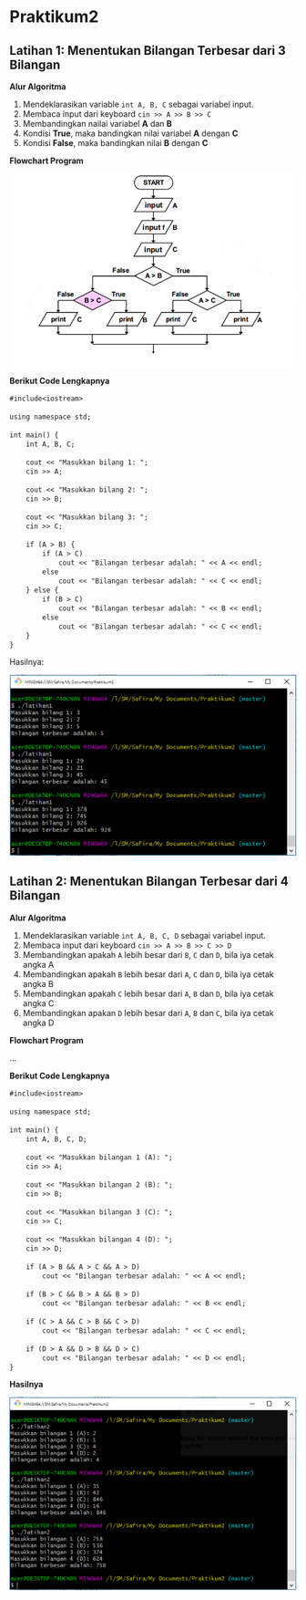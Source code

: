 # Praktikum2

## Latihan 1: Menentukan Bilangan Terbesar dari 3 Bilangan

**Alur Algoritma**
1. Mendeklarasikan variable `int A, B, C` sebagai variabel input.
2. Membaca input dari keyboard `cin >> A >> B >> C`
3. Membandingkan nailai variabel **A** dan **B**
4. Kondisi **True**, maka bandingkan nilai variabel **A** dengan **C**
5. Kondisi **False**, maka bandingkan nilai **B** dengan **C**

**Flowchart Program**

![Flowchart1](https://github.com/rumiumi/Praktikum2/blob/master/flowchart1.png)

**Berikut Code Lengkapnya**
```
#include<iostream>

using namespace std;

int main() {
    int A, B, C;

    cout << "Masukkan bilang 1: ";
    cin >> A;

    cout << "Masukkan bilang 2: ";
    cin >> B;

    cout << "Masukkan bilang 3: ";
    cin >> C;

    if (A > B) {
        if (A > C)
            cout << "Bilangan terbesar adalah: " << A << endl;
        else
            cout << "Bilangan terbesar adalah: " << C << endl;
    } else {
        if (B > C)
            cout << "Bilangan terbesar adalah: " << B << endl;
        else
            cout << "Bilangan terbesar adalah: " << C << endl;
    }
}

```

Hasilnya:

![Hasil](https://github.com/rumiumi/Praktikum2/blob/master/hasil.PNG)

## Latihan 2: Menentukan Bilangan Terbesar dari 4 Bilangan

**Alur Algoritma**
1. Mendeklarasikan variable `int A, B, C, D` sebagai variabel input.
2. Membaca input dari keyboard `cin >> A >> B >> C >> D`
3. Membandingkan apakah `A` lebih besar dari `B`, `C` dan `D`, bila iya cetak angka A
4. Membandingkan apakah `B` lebih besar dari `A`, `C` dan `D`, bila iya cetak angka B
5. Membandingkan apakah `C` lebih besar dari `A`, `B` dan `D`, bila iya cetak angka C
6. Membandingkan apakan `D` lebih besar dari `A`, `B` dan `C`, bila iya cetak angka D

**Flowchart Program**

...

**Berikut Code Lengkapnya**
```
#include<iostream>

using namespace std;

int main() {
    int A, B, C, D;

    cout << "Masukkan bilangan 1 (A): ";
    cin >> A;

    cout << "Masukkan bilangan 2 (B): ";
    cin >> B;

    cout << "Masukkan bilangan 3 (C): ";
    cin >> C;

    cout << "Masukkan bilangan 4 (D): ";
    cin >> D;

    if (A > B && A > C && A > D)
        cout << "Bilangan terbesar adalah: " << A << endl;

    if (B > C && B > A && B > D)
        cout << "Bilangan terbesar adalah: " << B << endl;

    if (C > A && C > B && C > D)
        cout << "Bilangan terbesar adalah: " << C << endl;

    if (D > A && D > B && D > C)
        cout << "Bilangan terbesar adalah: " << D << endl;
}
```

**Hasilnya**

![Hasil2](https://github.com/rumiumi/Praktikum2/blob/master/hasil2.PNG)

